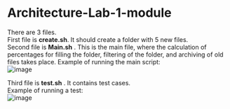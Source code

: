 # Architecture-Lab-1-module
There are 3 files.    
First file is **create.sh**. It should create a folder with 5 new files.    
Second file is **Main.sh** . This is the main file, where the calculation of percentages for filling the folder, filtering of the folder, and archiving of old files takes place.
Example of running the main script:    
![image](https://github.com/user-attachments/assets/1153d74d-208f-4821-8562-5b6eb3bda0c8)    
    
Third file is **test.sh** . It contains test cases.    
Example of running a test:     
![image](https://github.com/user-attachments/assets/1db8bc51-523b-4fd4-98e4-ee6b06411a04)
